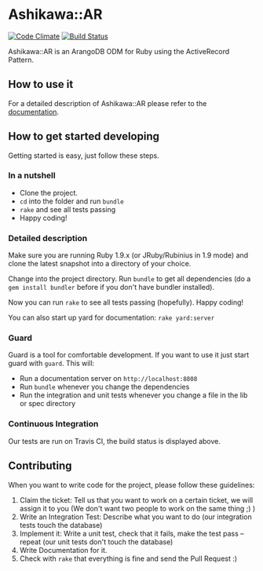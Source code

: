 # Ashikawa::AR

[![Code Climate](https://codeclimate.com/badge.png)](https://codeclimate.com/github/triAGENS/ashikawa-ar)
[![Build Status](https://secure.travis-ci.org/triAGENS/ashikawa-core.png?branch=master)](http://travis-ci.org/triAGENS/ashikawa-ar)

Ashikawa::AR is an ArangoDB ODM for Ruby using the ActiveRecord Pattern.

## How to use it

For a detailed description of Ashikawa::AR please refer to the [documentation](http://rdoc.info/github/triAGENS/ashikawa-ar/master/frames).

## How to get started developing

Getting started is easy, just follow these steps.

### In a nutshell

* Clone the project.
* `cd` into the folder and run `bundle` 
* `rake` and see all tests passing
* Happy coding!

### Detailed description

Make sure you are running Ruby 1.9.x (or JRuby/Rubinius in 1.9 mode) and clone the latest snapshot into a directory of your choice.

Change into the project directory. Run `bundle` to get all dependencies (do a `gem install bundler` before if you don't have bundler installed).

Now you can run `rake` to see all tests passing (hopefully). Happy coding!

You can also start up yard for documentation: `rake yard:server`

### Guard

Guard is a tool for comfortable development. If you want to use it just start guard with `guard`. This will:

* Run a documentation server on `http://localhost:8808`
* Run `bundle` whenever you change the dependencies
* Run the integration and unit tests whenever you change a file in the lib or spec directory

### Continuous Integration

Our tests are run on Travis CI, the build status is displayed above.

## Contributing

When you want to write code for the project, please follow these guidelines:

1. Claim the ticket: Tell us that you want to work on a certain ticket, we will assign it to you (We don't want two people to work on the same thing ;) )
2. Write an Integration Test: Describe what you want to do (our integration tests touch the database)
3. Implement it: Write a unit test, check that it fails, make the test pass – repeat (our unit tests don't touch the database)
4. Write Documentation for it.
5. Check with `rake` that everything is fine and send the Pull Request :)
